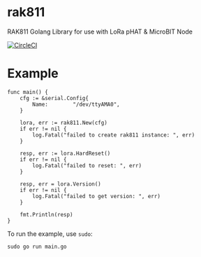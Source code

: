 # rak811
RAK811 Golang Library for use with LoRa pHAT &amp; MicroBIT Node

[![CircleCI](https://circleci.com/gh/calvernaz/rak811.svg?style=svg)](https://circleci.com/gh/calvernaz/rak811)

# Example

```
func main() {
	cfg := &serial.Config{
		Name:        "/dev/ttyAMA0",
	}

	lora, err := rak811.New(cfg)
	if err != nil {
		log.Fatal("failed to create rak811 instance: ", err)
	}

	resp, err := lora.HardReset()
	if err != nil {
		log.Fatal("failed to reset: ", err)
	}

	resp, err = lora.Version()
	if err != nil {
		log.Fatal("failed to get version: ", err)
	}

	fmt.Println(resp)
}
```

To run the example, use `sudo`:

	sudo go run main.go